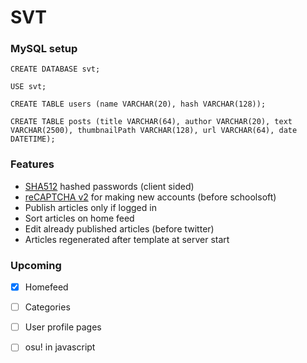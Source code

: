 # SVT

### MySQL setup

```
CREATE DATABASE svt;

USE svt;

CREATE TABLE users (name VARCHAR(20), hash VARCHAR(128));

CREATE TABLE posts (title VARCHAR(64), author VARCHAR(20), text VARCHAR(2500), thumbnailPath VARCHAR(128), url VARCHAR(64), date DATETIME);
```

### Features

- [SHA512](https://www.npmjs.com/package/js-sha512) hashed passwords (client sided)
- [reCAPTCHA v2](https://developers.google.com/recaptcha) for making new accounts (before schoolsoft)
- Publish articles only if logged in
- Sort articles on home feed
- Edit already published articles (before twitter)
- Articles regenerated after template at server start

### Upcoming
- [x] Homefeed
- [ ] Categories
- [ ] User profile pages
- [ ] osu! in javascript



